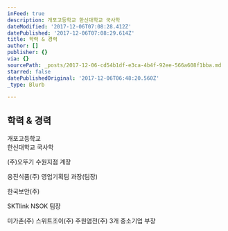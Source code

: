 ```yaml
---
inFeed: true
description: 개포고등학교 한신대학교 국사학
dateModified: '2017-12-06T07:08:28.412Z'
datePublished: '2017-12-06T07:08:29.614Z'
title: 학력 & 경력
author: []
publisher: {}
via: {}
sourcePath: _posts/2017-12-06-cd54b1df-e3ca-4b4f-92ee-566a608f1bba.md
starred: false
datePublishedOriginal: '2017-12-06T06:48:20.560Z'
_type: Blurb

---
```

## 학력 & 경력

개포고등학교   
한신대학교 국사학

(주)오뚜기 수원지점 계장

웅진식품(주) 영업기획팀 과장(팀장)

한국보안(주)

SKTlink NSOK 팀장 

미가촌(주) 스위트조이(주) 주원염전(주) 3개 중소기업 부장